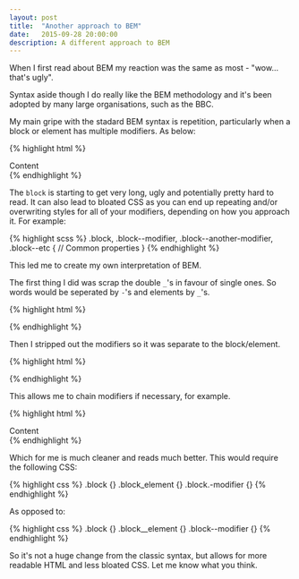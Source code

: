 ```yaml
---
layout: post
title:  "Another approach to BEM"
date:   2015-09-28 20:00:00
description: A different approach to BEM
---
```


When I first read about BEM my reaction was the same as most - "wow... that's ugly".

Syntax aside though I do really like the BEM methodology and it's been adopted by many large organisations, such as the BBC.

<!--excerpt-->

My main gripe with the stadard BEM syntax is repetition, particularly when a block or element has multiple modifiers. As below:

{% highlight html %}
<div class="block block--modifier block--another-modifier block--etc">
	<div class="block__element">
		Content
	</div>
</div>
{% endhighlight %}

The `block` is starting to get very long, ugly and potentially pretty hard to read. It can also lead to bloated CSS as you can end up repeating and/or overwriting styles for all of your modifiers, depending on how you approach it. For example:

{% highlight scss %}
.block, .block--modifier, .block--another-modifier, .block--etc {
	// Common properties
}
{% endhighlight %}

This led me to create my own interpretation of BEM.

The first thing I did was scrap the double `_`'s in favour of single ones. So words would be seperated by `-`'s and elements by `_`'s.

{% highlight html %}
<div class="block-name">
	<div class="block-name_element-name">
	</div>
</div>
{% endhighlight %}

Then I stripped out the modifiers so it was separate to the block/element.

{% highlight html %}
<div class="block-name -modifier">
	<div class="block-name_element-name">
		</div>
	</div>
</div>
{% endhighlight %}

This allows me to chain modifiers if necessary, for example.

{% highlight html %}
<div class="block -modifier -another-modifier -etc">
	<div class="block_element">
		Content
	</div>
</div>
{% endhighlight %}

Which for me is much cleaner and reads much better. This would require the following CSS:

{% highlight css %}
.block {}
.block_element {}
.block.-modifier {}
{% endhighlight %}

As opposed to:

{% highlight css %}
.block {}
.block__element {}
.block--modifier {}
{% endhighlight %}

So it's not a huge change from the classic syntax, but allows for more readable HTML and less bloated CSS. Let me know what you think.
